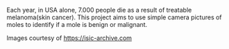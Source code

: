 Each year, in USA alone, 7.000 people die as a result of treatable melanoma(skin cancer). This project aims to use simple camera pictures of moles to identify if a mole is benign or malignant.

Images courtesy of https://isic-archive.com